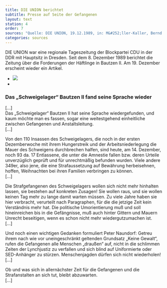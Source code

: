 ```yaml
---
title: DIE UNION berichtet
subtitle: Presse auf Seite der Gefangenen
layout: text
station: 4
order: 7
sources: "Quelle: DIE UNION, 19.12.1989, in: M&#252;ller-Kaller, Bernd (Hg.): Freiheit f&#252;r die politischen Gefangenen der DDR. R&#252;ckblick auf den Herbst 1989 in der Sonderhaftanstalt der Stasi Bautzen II. Eine Dokumentation, Projekt des Landesverbandes der VOS-Sachsen 2014, S. 29-30."
categories: sources
--- 
```

DIE UNION war eine regionale Tageszeitung der Blockpartei CDU in der DDR mit Hauptsitz in Dresden. Seit dem 8. Dezember 1989 berichtet die Zeitung &uuml;ber die Forderungen der H&auml;ftlinge in Bautzen II. Am 19. Dezember erscheint wieder ein Artikel.

<ul class="carousel">
	<li><a href="{{ site.gallerypath }}/4_G_Oeffentlichkeit_Quelle_DieUnion_Schweigelager_19-12-1989.jpg" data-lightbox="gallery-1"><img src="{{ site.gallerypath }}/4_G_Oeffentlichkeit_Quelle_DieUnion_Schweigelager_19-12-1989.jpg"></a></li>
	<li><a href="{{ site.gallerypath }}/4_G_Oeffentlichkeit_Quelle_DieUnion_Schweigelager2_19-12-1989.jpg" data-lightbox="gallery-1"></a></li>
</ul>

### Das &bdquo;Schweigelager&ldquo; Bautzen II fand seine Sprache wieder

[&hellip;]  
Das &bdquo;Schweigelager&ldquo; Bautzen II hat seine Sprache wiedergefunden, und kaum m&ouml;chte man es fassen, sogar eine weitestgehend einheitliche zwischen Gefangenen und Anstaltsleitung.  
[&hellip;]

Von den 110 Insassen des Schweigelagers, die noch in der ersten Dezemberwoche mit ihrem Hungerstreik und der Arbeitsniederlegung die Mauer des Schweigens durchbrechen halfen, sind heute, am 14. Dezember, noch 93 da. 17 Entlassene, die unter die Amnestie fallen bzw. deren Urteile unverz&uuml;glich gepr&uuml;ft und f&uuml;r unrechtm&auml;&szlig;ig befunden wurden. Viele andere 349er, also jene, die eine Strafaussetzung auf Bew&auml;hrung herbeisehnen, hoffen, Weihnachten bei ihren Familien verbringen zu k&ouml;nnen.  
[&hellip;]

Die Strafgefangenen des Schweigelagers wollen sich nicht mehr hinhalten lassen, sie bestehen auf konkreten Zusagen! Sie wollen raus, und sie wollen keinen Tag mehr zu lange damit warten m&uuml;ssen. Zu viele Jahre haben sie hier verbracht, verurteilt nach Paragraphen, f&uuml;r die die jetzige Zeit kein Verst&auml;ndnis mehr hat. Die politische Umorientierung mu&szlig; und soll hineinreichen bis in die Gef&auml;ngnisse, mu&szlig; auch hinter Gittern und Mauern Unrecht beseitigen, wenn es schon nicht mehr wiedergutzumachen ist.  
[&hellip;]

Und noch einen wichtigen Gedanken formuliert Peter Naundorf: Getreu ihrem nach wie vor uneingeschr&auml;nkt geltenden Grundsatz &bdquo;Keine Gewalt&ldquo;, rufen die Gefangenen alle Menschen &bdquo;drau&szlig;en&ldquo; auf, nicht in die schlimmen Zeiten der Lynchjustiz zu verfallen und sich blind auf Uniformierte oder SED-Anh&auml;nger zu st&uuml;rzen. Menschenjagden d&uuml;rfen sich nicht wiederholen!  
[&hellip;]

Ob und was sich in allern&auml;chster Zeit f&uuml;r die Gefangenen und die Strafanstalten an sich tut, bleibt abzuwarten.  
[&hellip;]
